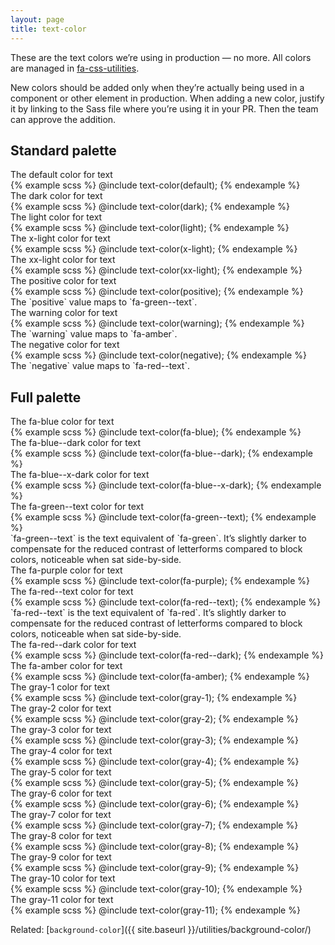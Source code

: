 ```yaml
---
layout: page
title: text-color
---
```


These are the text colors we’re using in production — no more. All colors are managed in [fa-css-utilities](https://github.com/fac/fa-css-utilities).

New colors should be added only when they’re actually being used in a component or other element in production. When adding a new color, justify it by linking to the Sass file where you’re using it in your PR. Then the team can approve the addition.

## Standard palette

<div class="SwatchGroup">

  <div class="DocsExample DocsExample--render--hidden">
    <div class="DocsExample-preview DocsExample-preview--text-color--default">
      The default color for text
    </div>
{% example scss %}
@include text-color(default);
{% endexample %}
  </div>

  <div class="DocsExample DocsExample--render--hidden">
    <div class="DocsExample-preview DocsExample-preview--text-color--dark">
      The dark color for text
    </div>
{% example scss %}
@include text-color(dark);
{% endexample %}
  </div>

  <div class="DocsExample DocsExample--render--hidden">
    <div class="DocsExample-preview DocsExample-preview--text-color--light">
      The light color for text
    </div>
{% example scss %}
@include text-color(light);
{% endexample %}
  </div>

  <div class="DocsExample DocsExample--render--hidden">
    <div class="DocsExample-preview DocsExample-preview--text-color--x-light">
      The x-light color for text
    </div>
{% example scss %}
@include text-color(x-light);
{% endexample %}
  </div>

  <div class="DocsExample DocsExample--render--hidden">
    <div class="DocsExample-preview DocsExample-preview--text-color--xx-light">
      The xx-light color for text
    </div>
{% example scss %}
@include text-color(xx-light);
{% endexample %}
  </div>

  <div class="DocsExample DocsExample--render--hidden">
    <div class="DocsExample-preview DocsExample-preview--text-color--positive">
      The positive color for text
    </div>
{% example scss %}
@include text-color(positive);
{% endexample %}
    <div class="DocsExample-comment">
      The `positive` value maps to `fa-green--text`.
    </div>
  </div>

  <div class="DocsExample DocsExample--render--hidden">
    <div class="DocsExample-preview DocsExample-preview--text-color--warning">
      The warning color for text
    </div>
{% example scss %}
@include text-color(warning);
{% endexample %}
    <div class="DocsExample-comment">
      The `warning` value maps to `fa-amber`.
    </div>
  </div>

  <div class="DocsExample DocsExample--render--hidden">
    <div class="DocsExample-preview DocsExample-preview--text-color--negative">
      The negative color for text
    </div>
{% example scss %}
@include text-color(negative);
{% endexample %}
    <div class="DocsExample-comment">
      The `negative` value maps to `fa-red--text`.
    </div>
  </div>

</div>


## Full palette

<div class="SwatchGroup">

  <div class="DocsExample DocsExample--render--hidden">
    <div class="DocsExample-preview DocsExample-preview--text-color--fa-blue">
      The fa-blue color for text
    </div>
  {% example scss %}
@include text-color(fa-blue);
{% endexample %}
  </div>

  <div class="DocsExample DocsExample--render--hidden">
    <div class="DocsExample-preview DocsExample-preview--text-color--fa-blue--dark">
      The fa-blue--dark color for text
    </div>
  {% example scss %}
@include text-color(fa-blue--dark);
{% endexample %}
  </div>

  <div class="DocsExample DocsExample--render--hidden">
    <div class="DocsExample-preview DocsExample-preview--text-color--fa-blue--x-dark">
      The fa-blue--x-dark color for text
    </div>
  {% example scss %}
@include text-color(fa-blue--x-dark);
{% endexample %}
  </div>

  <div class="DocsExample DocsExample--render--hidden">
    <div class="DocsExample-preview DocsExample-preview--text-color--fa-green--text">
      The fa-green--text color for text
    </div>
    {% example scss %}
@include text-color(fa-green--text);
    {% endexample %}
    <div class="DocsExample-comment">
      `fa-green--text` is the text equivalent of `fa-green`. It’s slightly darker to compensate for the reduced contrast of letterforms compared to block colors, noticeable when sat side-by-side.
    </div>
  </div>

  <div class="DocsExample DocsExample--render--hidden">
    <div class="DocsExample-preview DocsExample-preview--text-color--fa-purple">
      The fa-purple color for text
    </div>
  {% example scss %}
@include text-color(fa-purple);
{% endexample %}
  </div>

  <div class="DocsExample DocsExample--render--hidden">
    <div class="DocsExample-preview DocsExample-preview--text-color--fa-red--text">
      The fa-red--text color for text
    </div>
    {% example scss %}
@include text-color(fa-red--text);
    {% endexample %}
    <div class="DocsExample-comment">
      `fa-red--text` is the text equivalent of `fa-red`. It’s slightly darker to compensate for the reduced contrast of letterforms compared to block colors, noticeable when sat side-by-side.
    </div>
  </div>

  <div class="DocsExample DocsExample--render--hidden">
    <div class="DocsExample-preview DocsExample-preview--text-color--fa-red--dark">
      The fa-red--dark color for text
    </div>
  {% example scss %}
@include text-color(fa-red--dark);
{% endexample %}
  </div>

  <div class="DocsExample DocsExample--render--hidden">
    <div class="DocsExample-preview DocsExample-preview--text-color--fa-amber">
      The fa-amber color for text
    </div>
  {% example scss %}
@include text-color(fa-amber);
{% endexample %}
  </div>

  <div class="DocsExample DocsExample--render--hidden">
    <div class="DocsExample-preview DocsExample-preview--text-color--gray-1">
      The gray-1 color for text
    </div>
  {% example scss %}
@include text-color(gray-1);
{% endexample %}
  </div>

  <div class="DocsExample DocsExample--render--hidden">
    <div class="DocsExample-preview DocsExample-preview--text-color--gray-2">
      The gray-2 color for text
    </div>
  {% example scss %}
@include text-color(gray-2);
{% endexample %}
  </div>

  <div class="DocsExample DocsExample--render--hidden">
    <div class="DocsExample-preview DocsExample-preview--text-color--gray-3">
      The gray-3 color for text
    </div>
  {% example scss %}
@include text-color(gray-3);
{% endexample %}
  </div>

  <div class="DocsExample DocsExample--render--hidden">
    <div class="DocsExample-preview DocsExample-preview--text-color--gray-4">
      The gray-4 color for text
    </div>
  {% example scss %}
@include text-color(gray-4);
{% endexample %}
  </div>

  <div class="DocsExample DocsExample--render--hidden">
    <div class="DocsExample-preview DocsExample-preview--text-color--gray-5">
      The gray-5 color for text
    </div>
  {% example scss %}
@include text-color(gray-5);
{% endexample %}
  </div>

  <div class="DocsExample DocsExample--render--hidden">
    <div class="DocsExample-preview DocsExample-preview--text-color--gray-6">
      The gray-6 color for text
    </div>
  {% example scss %}
@include text-color(gray-6);
{% endexample %}
  </div>

  <div class="DocsExample DocsExample--render--hidden">
    <div class="DocsExample-preview DocsExample-preview--text-color--gray-7">
      The gray-7 color for text
    </div>
  {% example scss %}
@include text-color(gray-7);
{% endexample %}
  </div>

  <div class="DocsExample DocsExample--render--hidden">
    <div class="DocsExample-preview DocsExample-preview--text-color--gray-8">
      The gray-8 color for text
    </div>
  {% example scss %}
@include text-color(gray-8);
{% endexample %}
  </div>

  <div class="DocsExample DocsExample--render--hidden">
    <div class="DocsExample-preview DocsExample-preview--text-color--gray-9">
      The gray-9 color for text
    </div>
  {% example scss %}
@include text-color(gray-9);
{% endexample %}
  </div>

  <div class="DocsExample DocsExample--render--hidden">
    <div class="DocsExample-preview DocsExample-preview--text-color--gray-10">
      The gray-10 color for text
    </div>
  {% example scss %}
@include text-color(gray-10);
{% endexample %}
  </div>

  <div class="DocsExample DocsExample--render--hidden">
    <div class="DocsExample-preview DocsExample-preview--text-color--gray-11">
      The gray-11 color for text
    </div>
  {% example scss %}
@include text-color(gray-11);
{% endexample %}
  </div>

</div>

Related: [`background-color`]({{ site.baseurl }}/utilities/background-color/)
